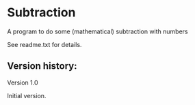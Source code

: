 # Subtraction
A program to do some (mathematical) subtraction with numbers

See readme.txt for details.


Version history:
----------------

Version 1.0

Initial version.
